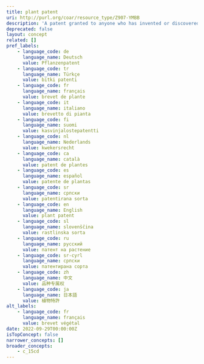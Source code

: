 ```yaml
---
title: plant patent
uri: http://purl.org/coar/resource_type/Z907-YMBB
description: 'A patent granted to anyone who has invented or discovered and asexually reproduced any distinct and new variety of plant, including cultivated sports, mutants, hybrids, and newly found seedlings, other than a tuber-propagated plant or a plant found in an uncultivated state. [Source: Adapted from https://www.uspto.gov/patents/basics/types-patent-applications/general-information-about-35-usc-161#heading-1]'
deprecated: false
layout: concept
related: []
pref_labels:
    - language_code: de
      language_name: Deutsch
      value: Pflanzenpatent
    - language_code: tr
      language_name: Türkçe
      value: bitki patenti
    - language_code: fr
      language_name: français
      value: brevet de plante
    - language_code: it
      language_name: italiano
      value: brevetto di pianta
    - language_code: fi
      language_name: suomi
      value: kasvinjalostepatentti
    - language_code: nl
      language_name: Nederlands
      value: kwekersrecht
    - language_code: ca
      language_name: català
      value: patent de plantes
    - language_code: es
      language_name: español
      value: patente de plantas
    - language_code: sr
      language_name: српски
      value: patentirana sorta
    - language_code: en
      language_name: English
      value: plant patent
    - language_code: sl
      language_name: slovenščina
      value: rastlinska sorta
    - language_code: ru
      language_name: русский
      value: патент на растение
    - language_code: sr-cyrl
      language_name: српски
      value: патентирана сорта
    - language_code: zh
      language_name: 中文
      value: 品种专属权
    - language_code: ja
      language_name: 日本語
      value: 植物特許
alt_labels:
    - language_code: fr
      language_name: français
      value: brevet végétal
date: 2022-09-29T00:00:00Z
isTopConcept: false
narrower_concepts: []
broader_concepts:
    - c_15cd
---
```


